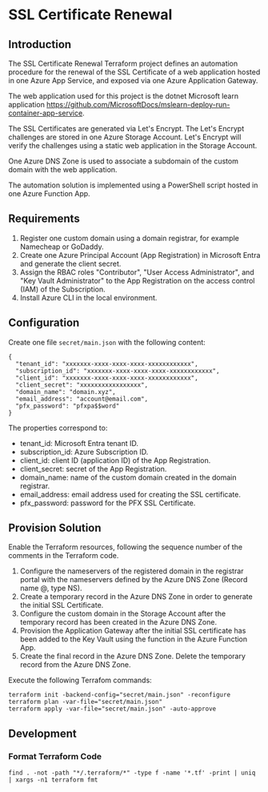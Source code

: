 # SSL Certificate Renewal

## Introduction

The SSL Certificate Renewal Terraform project defines an automation procedure for the renewal of the 
SSL Certificate of a web application hosted in one Azure App Service, and exposed via one Azure 
Application Gateway.

The web application used for this project is the dotnet Microsoft learn application https://github.com/MicrosoftDocs/mslearn-deploy-run-container-app-service.

The SSL Certificates are generated via Let's Encrypt. The Let's Encrypt challenges are 
stored in one Azure Storage Account. Let's Encrypt will verify the challenges using a static web 
application in the Storage Account.

One Azure DNS Zone is used to associate a subdomain of the custom domain with the web application.

The automation solution is implemented using a PowerShell script hosted in one Azure Function App. 

## Requirements

1. Register one custom domain using a domain registrar, for example Namecheap or GoDaddy.
2. Create one Azure Principal Account (App Registration) in Microsoft Entra and generate the client secret.
3. Assign the RBAC roles "Contributor", "User Access Administrator", and "Key Vault Administrator" to the App Registration on the access 
control (IAM) of the Subscription.
4. Install Azure CLI in the local environment.

## Configuration

Create one file `secret/main.json` with the following content:
```
{
  "tenant_id": "xxxxxxx-xxxx-xxxx-xxxx-xxxxxxxxxxxx",
  "subscription_id": "xxxxxxx-xxxx-xxxx-xxxx-xxxxxxxxxxxx",
  "client_id": "xxxxxxx-xxxx-xxxx-xxxx-xxxxxxxxxxxx",
  "client_secret": "xxxxxxxxxxxxxxxxx",
  "domain_name": "domain.xyz",
  "email_address": "account@email.com",
  "pfx_password": "pfxpa$$word"
}
```

The properties correspond to: 
- tenant_id: Microsoft Entra tenant ID.
- subscription_id: Azure Subscription ID.
- client_id: client ID (application ID) of the App Registration.
- client_secret: secret of the App Registration.
- domain_name: name of the custom domain created in the domain registrar.
- email_address: email address used for creating the SSL certificate.
- pfx_password: password for the PFX SSL Certificate.

## Provision Solution

Enable the Terraform resources, following the sequence number of the comments in the Terraform code.

1. Configure the nameservers of the registered domain in the registrar portal with the nameservers defined by the Azure DNS Zone (Record name @, type NS).
2. Create a temporary record in the Azure DNS Zone in order to generate the initial SSL Certificate.
3. Configure the custom domain in the Storage Account after the temporary record has been created in the Azure DNS Zone.
4. Provision the Application Gateway after the initial SSL certificate has been added to the Key Vault using the function in the Azure Function App.
5. Create the final record in the Azure DNS Zone. Delete the temporary record from the Azure DNS Zone.

Execute the following Terrafom commands:

```$bash
terraform init -backend-config="secret/main.json" -reconfigure
terraform plan -var-file="secret/main.json"
terraform apply -var-file="secret/main.json" -auto-approve
```

## Development

### Format Terraform Code

```$bash
find . -not -path "*/.terraform/*" -type f -name '*.tf' -print | uniq | xargs -n1 terraform fmt
```
